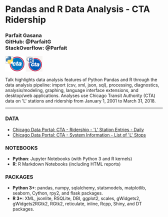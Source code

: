# Pandas and R Data Analysis - CTA Ridership

### Parfait Gasana<br/>GitHub: @ParfaitG<br/>StackOverflow: @Parfait


<img src="https://github.com/Chicago-R-User-Group/2018-n6-CRUG-ChiPy/blob/master/Pandas-R-Data-Analysis/Images/Python_CTA.png" height="50px" alt="Python and CTA Icon"/>  <img src="https://github.com/Chicago-R-User-Group/2018-n6-CRUG-ChiPy/blob/master/Pandas-R-Data-Analysis/Images/R_CTA.png" height="50px" alt="Python and CTA Icon"/> 
 
Talk highlights data analysis features of Python Pandas and R through the data analysis pipeline: import (csv, xml, json, sql), processing, diagnostics, analysis/modeling, graphing, language interface extensions, and desktop/web applications. Analyses use Chicago Transit Authority (CTA) data on 'L' stations and ridership from January 1, 2001 to March 31, 2018.

--- 
### DATA

* [Chicago Data Portal: CTA - Ridership - 'L' Station Entries - Daily](https://data.cityofchicago.org/Transportation/CTA-Ridership-L-Station-Entries-Daily-Totals/5neh-572f)
* [Chicago Data Portal: CTA - System Information - List of 'L' Stops](https://data.cityofchicago.org/Transportation/CTA-System-Information-List-of-L-Stops/8pix-ypme)


### NOTEBOOKS

* **Python**: Jupyter Notebooks (with Python 3 and R kernels)
* **R**: R Markdown Notebooks (including HTML reports)


### PACKAGES

* **Python 3+**: pandas, numpy, sqlalchemy, statsmodels, matplotlib, seaborn, Cython, rpy2, and flask packages.
* **R 3+**: XML, jsonlite, RSQLite, DBI, ggplot2, scales, gWidgets2, gWidgets2RGtk2, RGtk2, reticulate, inline, Rcpp, Shiny, and DT packages.
